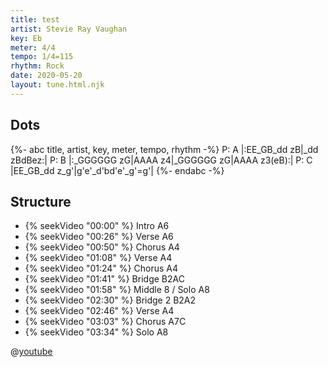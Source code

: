 ```yaml
---
title: test
artist: Stevie Ray Vaughan
key: Eb
meter: 4/4
tempo: 1/4=115
rhythm: Rock
date: 2020-05-20
layout: tune.html.njk
---
```


## Dots

{%- abc title, artist, key, meter, tempo, rhythm -%}
P: A
|:EE_GB_dd zB|\_dd zBdBez:|
P: B
|:\_GGGGGG zG|AAAA z4|\_GGGGGG zG|AAAA z3(eB):|
P: C
|EE_GB_dd z_g'|g'e'\_d'bd'e'\_g'=g'|
{%- endabc -%}

## Structure

- {% seekVideo "00:00" %} Intro A6
- {% seekVideo "00:26" %} Verse A6
- {% seekVideo "00:50" %} Chorus A4
- {% seekVideo "01:08" %} Verse A4
- {% seekVideo "01:24" %} Chorus A4
- {% seekVideo "01:41" %} Bridge B2AC
- {% seekVideo "01:58" %} Middle 8 / Solo A8
- {% seekVideo "02:30" %} Bridge 2 B2A2
- {% seekVideo "02:46" %} Verse A4
- {% seekVideo "03:03" %} Chorus A7C
- {% seekVideo "03:34" %} Solo A8

@[youtube](ZPBRzwIjgv4)

